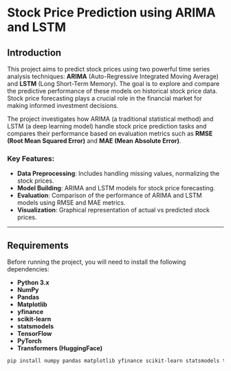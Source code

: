 # Stock Price Prediction using ARIMA and LSTM

## Introduction

This project aims to predict stock prices using two powerful time series analysis techniques: **ARIMA** (Auto-Regressive Integrated Moving Average) and **LSTM** (Long Short-Term Memory). The goal is to explore and compare the predictive performance of these models on historical stock price data. Stock price forecasting plays a crucial role in the financial market for making informed investment decisions.

The project investigates how ARIMA (a traditional statistical method) and LSTM (a deep learning model) handle stock price prediction tasks and compares their performance based on evaluation metrics such as **RMSE (Root Mean Squared Error)** and **MAE (Mean Absolute Error)**.

### Key Features:
- **Data Preprocessing**: Includes handling missing values, normalizing the stock prices.
- **Model Building**: ARIMA and LSTM models for stock price forecasting.
- **Evaluation**: Comparison of the performance of ARIMA and LSTM models using RMSE and MAE metrics.
- **Visualization**: Graphical representation of actual vs predicted stock prices.

---

## Requirements

Before running the project, you will need to install the following dependencies:

- **Python 3.x**
- **NumPy**
- **Pandas**
- **Matplotlib**
- **yfinance**
- **scikit-learn**
- **statsmodels**
- **TensorFlow**
- **PyTorch**
- **Transformers (HuggingFace)**


```bash
pip install numpy pandas matplotlib yfinance scikit-learn statsmodels tensorflow torch transformers
